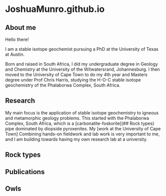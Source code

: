 # JoshuaMunro.github.io

## About me
Hello there!

I am a stable isotope geochemist pursuing a PhD at the University of Texas at Austin.

Born and raised in South Africa, I did my undergraduate degree in Geology and Chemistry at the University of the Witwatersrand, Johannesburg. I then moved to the University of Cape Town to do my 4th year and Masters degree under Prof Chris Harris, studying the H-O-C stable isotope geochemistry of the Phalaborwa Complex, South Africa. 

## Research
My main focus is the application of stable isotope geochemistry to igneous and metamorphic geology problems. This started with the Phalaborwa Complex, South Africa, which is a [carbonatite-foskorite](## Rock types) pipe dominated by diopside pyroxenites. My [work at the University of Cape Town] 
Combining hands-on fieldwork and lab work is very important to me, and I am building towards having my own research lab at a university.

## Rock types


## Publications


## Owls
